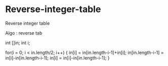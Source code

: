 # Reverse-integer-table

Reverse integer table

Algo : reverse tab

int []in;
int i;

for(i = 0; i < in.length/2; i++)
{
	in[i] = in[in.length-i-1]+in[i];
	in[in.length-i-1] = in[i]-in[in.length-i-1];
	in[i] = in[i]-in[in.length-i-1];
}
